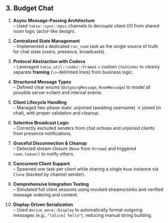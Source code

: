 ## 3. Budget Chat 

1. **Async Message-Passing Architecture**  
   – Used `tokio::sync::mpsc` channels to decouple client I/O from shared room logic (actor-like design).

2. **Centralized State Management**  
   – Implemented a dedicated `run_room` task as the single source of truth for chat state (users, presence, broadcasts).

3. **Protocol Abstraction with Codecs**  
   – Leveraged `tokio_util::codec::Framed` + custom `ChatCodec` to cleanly separate **framing** (`\n`-delimited lines) from business logic.

4. **Structured Message Types**  
   – Defined clear enums (`OutgoingMessage`, `RoomMessage`) to model all possible server→client and internal events.

5. **Client Lifecycle Handling**  
   – Managed two-phase state: unjoined (awaiting username) → joined (in chat), with proper validation and cleanup.

6. **Selective Broadcast Logic**  
   – Correctly excluded senders from chat echoes and unjoined clients from presence notifications.

7. **Graceful Disconnection & Cleanup**  
   – Detected stream closure (`None` from `Stream`) and triggered `room.leave()` to notify others.

8. **Concurrent Client Support**  
   – Spawned one task per client while sharing a single `Room` instance via `Clone` (backed by channel sender).

9. **Comprehensive Integration Testing**  
   – Simulated full client sessions using mocked streams/sinks and verified message ordering and content.

10. **Display-Driven Serialization**  
    – Used `derive_more::Display` to automatically format outgoing messages (e.g., `"[alice] hello"`), reducing manual string building.

